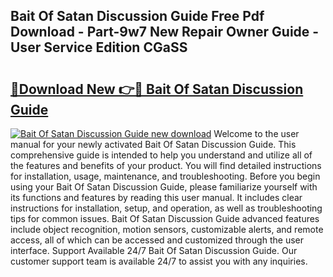 ## Bait Of Satan Discussion Guide Free Pdf Download - Part-9w7 New Repair Owner Guide - User Service Edition CGaSS

# <h2><a href="http://bc6113.oget.top/?id=Bait+Of+Satan+Discussion+Guide">🔗Download New 👉🔴 Bait Of Satan Discussion Guide</a></h2>

[![Bait Of Satan Discussion Guide new download](https://i.imgur.com/5g1atiW.png)](http://bc6113.oget.top/?id=Bait+Of+Satan+Discussion+Guide)
Welcome to the user manual for your newly activated Bait Of Satan Discussion Guide. This comprehensive guide is intended to help you understand and utilize all of the features and benefits of your product. You will find detailed instructions for installation, usage, maintenance, and troubleshooting. Before you begin using your Bait Of Satan Discussion Guide, please familiarize yourself with its functions and features by reading this user manual. It includes clear instructions for installation, setup, and operation, as well as troubleshooting tips for common issues. Bait Of Satan Discussion Guide advanced features include object recognition, motion sensors, customizable alerts, and remote access, all of which can be accessed and customized through the user interface. Support Available 24/7 Bait Of Satan Discussion Guide. Our customer support team is available 24/7 to assist you with any inquiries.
